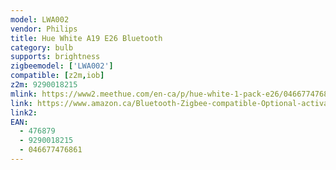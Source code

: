 ```yaml
---
model: LWA002
vendor: Philips
title: Hue White A19 E26 Bluetooth
category: bulb
supports: brightness
zigbeemodel: ['LWA002']
compatible: [z2m,iob]
z2m: 9290018215
mlink: https://www2.meethue.com/en-ca/p/hue-white-1-pack-e26/046677476861
link: https://www.amazon.ca/Bluetooth-Zigbee-compatible-Optional-activated/dp/B07RRKHKD1
link2: 
EAN: 
  - 476879
  - 9290018215
  - 046677476861
---
```

